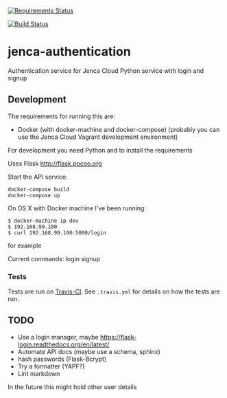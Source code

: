 [![Requirements Status](https://requires.io/github/jenca-cloud/jenca-authentication/requirements.svg?branch=master)](https://requires.io/github/jenca-cloud/jenca-authentication/requirements/?branch=master)

[![Build Status](https://travis-ci.org/jenca-cloud/jenca-authentication.svg?branch=master)](https://travis-ci.org/jenca-cloud/jenca-authentication)

# jenca-authentication

Authentication service for Jenca Cloud
Python service with login and signup

## Development

The requirements for running this are:
* Docker (with docker-machine and docker-compose) (probably you can use the Jenca Cloud Vagrant development environment)

For development you need Python and to install the requirements

Uses Flask http://flask.pocoo.org

Start the API service:

```
docker-compose build
docker-compose up
```

On OS X with Docker machine I've been running:

```
$ docker-machine ip dev
$ 192.168.99.100
$ curl 192.168.99.100:5000/login
```

for example

Current commands:
login
signup

### Tests

Tests are run on [Travis-CI](https://travis-ci.org/jenca-cloud/jenca-authentication).
See `.travis.yml` for details on how the tests are run.

## TODO

* Use a login manager, maybe https://flask-login.readthedocs.org/en/latest/
* Automate API docs (maybe use a schema, sphinx)
* hash passwords (Flask-Bcrypt)
* Try a formatter (YAPF?)
* Lint markdown

In the future this might hold other user details
